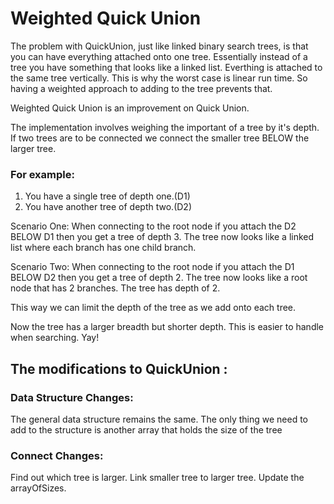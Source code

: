 # Weighted Quick Union

The problem with QuickUnion, just like linked binary search trees, is that you can have everything attached onto one tree. Essentially instead of a tree you have something that looks like a linked list. Everthing is attached to the same tree vertically. This is why the worst case is linear run time. So having a weighted approach to adding to the tree prevents that.

Weighted Quick Union is an improvement on Quick Union.

The implementation involves weighing the important of a tree by it's depth. If two trees are to be connected we connect the smaller tree BELOW the larger tree.

### For example:

1. You have a single tree of depth one.(D1)
2. You have another tree of depth two.(D2)


Scenario One:
When connecting to the root node if you attach the D2 BELOW D1 then you get a tree of depth 3. The tree now looks like a linked list where each branch has one child branch.

Scenario Two:
When connecting to the root node if you attach the D1 BELOW D2 then you get a tree of depth 2. The tree now looks like a root node that has 2 branches. The tree has depth of 2.

This way we can limit the depth of the tree as we add onto each tree.

Now the tree has a larger breadth but shorter depth. This is easier to handle when searching. Yay!

## The modifications to QuickUnion :

### Data Structure Changes:
The general data structure remains the same. The only thing we need to add to the structure is another array that holds the size of the tree

### Connect Changes:
Find out which tree is larger. Link smaller tree to larger tree. Update the arrayOfSizes.
